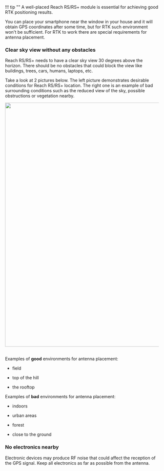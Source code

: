 !!! tip ""
    A well-placed Reach RS/RS+ module is essential for achieving good RTK positioning results.

You can place your smartphone near the window in your house and it will obtain GPS coordinates after some time, but for RTK such environment won't be sufficient. For RTK to work there are special requirements for antenna placement.

### Clear sky view without any obstacles

Reach RS/RS+ needs to have a clear sky view 30 degrees above the horizon. There should be no obstacles that could block the view like buildings, trees, cars, humans, laptops, etc.

Take a look at 2 pictures below. The left picture demonstrates desirable conditions for Reach RS/RS+ location. The right one is an example of bad surrounding conditions such as the reduced view of the sky, possible obstructions or vegetation nearby.

<div style="text-align: center;"><img src="../img/reachrs/placement/Reach-placement-correct-wrong.png" style="width: 800px;"></div><br>

Examples of **good** environments for antenna placement:

* field

* top of the hill

* the rooftop

Examples of **bad** environments for antenna placement: 

* indoors

* urban areas

* forest

* close to the ground


### No electronics nearby

Electronic devices may produce RF noise that could affect the reception of the GPS signal. Keep all electronics as far as possible from the antenna.

